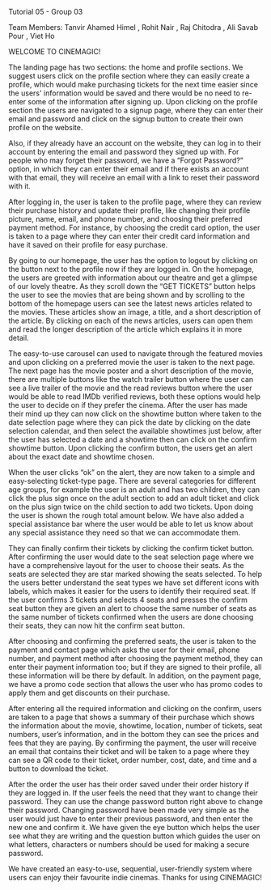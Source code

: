 Tutorial 05 - Group 03

Team Members:
Tanvir Ahamed Himel
, Rohit Nair
, Raj Chitodra
, Ali Savab Pour
, Viet Ho



WELCOME TO CINEMAGIC!

The landing page has two sections: the home and profile sections. We suggest users click on the profile section where they can easily create a profile, which would make purchasing tickets for the next time easier since the users' information would be saved and there would be no need to re-enter some of the information after signing up. Upon clicking on the profile section the users are navigated to a signup page, where they can enter their email and password and click on the signup button to create their own profile on the website. 

Also, if they already have an account on the website, they can log in to their account by entering the email and password they signed up with. For people who may forget their password, we have a “Forgot Password?” option, in which they can enter their email and if there exists an account with that email, they will receive an email with a link to reset their password with it.

After logging in, the user is taken to the profile page, where they can review their purchase history and update their profile, like changing their profile picture, name, email, and phone number, and choosing their preferred payment method. For instance, by choosing the credit card option, the user is taken to a page where they can enter their credit card information and have it saved on their profile for easy purchase.

By going to our homepage, the user has the option to logout by clicking on the button next to the profile now if they are logged in. On the homepage, the users are greeted with information about our theatre and get a glimpse of our lovely theatre. As they scroll down the “GET TICKETS” button helps the user to see the movies that are being shown and by scrolling to the bottom of the homepage users can see the latest news articles related to the movies. These articles show an image, a title, and a short description of the article. By clicking on each of the news articles, users can open them and read the longer description of the article which explains it in more detail.

The easy-to-use carousel can used to navigate through the featured movies and upon clicking on a preferred movie the user is taken to the next page. The next page has the movie poster and a short description of the movie, there are multiple buttons like the watch trailer button where the user can see a live trailer of the movie and the read reviews button where the user would be able to read IMDb verified reviews, both these options would help the user to decide on if they prefer the cinema. After the user has made their mind up they can now click on the showtime button where taken to the date selection page where they can pick the date by clicking on the date selection calendar, and then select the available showtimes just below, after the user has selected a date and a showtime then can click on the confirm showtime button. Upon clicking the confirm button, the users get an alert about the exact date and showtime chosen.

When the user clicks “ok” on the alert, they are now taken to a simple and easy-selecting ticket-type page. There are several categories for different age groups, for example the user is an adult and has two children, they can click the plus sign once on the adult section to add an adult ticket and click on the plus sign twice on the child section to add two tickets. Upon doing the user is shown the rough total amount below. We have also added a special assistance bar where the user would be able to let us know about any special assistance they need so that we can accommodate them. 

They can finally confirm their tickets by clicking the confirm ticket button. After confirming the user would date to the seat selection page where we have a comprehensive layout for the user to choose their seats. As the seats are selected they are star marked showing the seats selected. To help the users better understand the seat types we have set different icons with labels, which makes it easier for the users to identify their required seat. If the user confirms 3 tickets and selects 4 seats and presses the confirm seat button they are given an alert to choose the same number of seats as the same number of tickets confirmed when the users are done choosing their seats, they can now hit the confirm seat button.


After choosing and confirming the preferred seats, the user is taken to the payment and contact page which asks the user for their email, phone number, and payment method after choosing the payment method, they can enter their payment information too; but if they are signed to their profile, all these information will be there by default. In addition, on the payment page, we have a promo code section that allows the user who has promo codes to apply them and get discounts on their purchase. 

After entering all the required information and clicking on the confirm, users are taken to a page that shows a summary of their purchase which shows the information about the movie, showtime, location, number of tickets, seat numbers, user’s information, and in the bottom they can see the prices and fees that they are paying. By confirming the payment, the user will receive an email that contains their ticket and will be taken to a page where they can see a QR code to their ticket, order number, cost, date, and time and a button to download the ticket.


After the order the user has their order saved under their order history if they are logged in. If the user feels the need that they want to change their password. They can use the change password button right above to change their password. Changing password have been made very simple as the user would just have to enter their previous password, and then enter the new one and confirm it. We have given the eye button which helps the user see what they are writing and the question button which guides the user on what letters, characters or numbers should be used for making a secure password. 

We have created an easy-to-use, sequential, user-friendly system where users can enjoy their favourite indie cinemas. Thanks for using CINEMAGIC!
